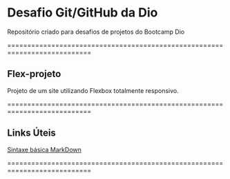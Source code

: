 # Desafio Git/GitHub da Dio
Repositório criado para  desafios de projetos do Bootcamp Dio

===========================================================================
## Flex-projeto

Projeto de um site utilizando Flexbox totalmente responsivo.

===========================================================================

## Links Úteis
[Sintaxe básica MarkDown](https://www.markdownguide.org/basic-syntax/)

===========================================================================
